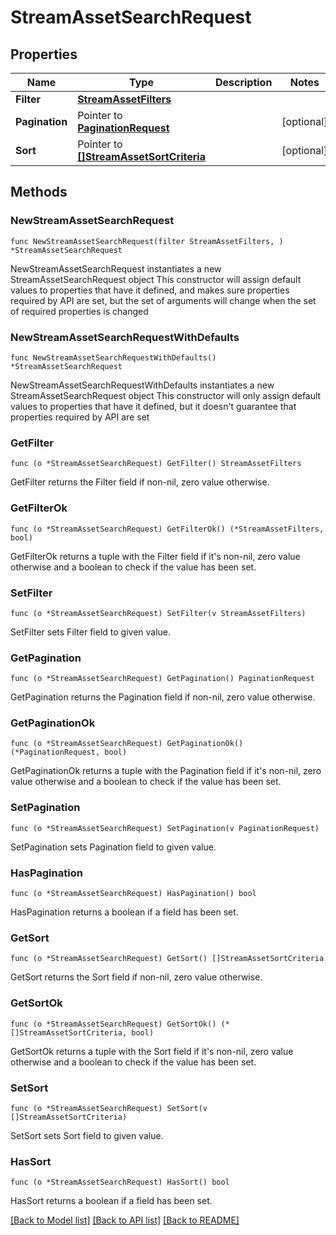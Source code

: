 # StreamAssetSearchRequest

## Properties

Name | Type | Description | Notes
------------ | ------------- | ------------- | -------------
**Filter** | [**StreamAssetFilters**](StreamAssetFilters.md) |  | 
**Pagination** | Pointer to [**PaginationRequest**](PaginationRequest.md) |  | [optional] 
**Sort** | Pointer to [**[]StreamAssetSortCriteria**](StreamAssetSortCriteria.md) |  | [optional] 

## Methods

### NewStreamAssetSearchRequest

`func NewStreamAssetSearchRequest(filter StreamAssetFilters, ) *StreamAssetSearchRequest`

NewStreamAssetSearchRequest instantiates a new StreamAssetSearchRequest object
This constructor will assign default values to properties that have it defined,
and makes sure properties required by API are set, but the set of arguments
will change when the set of required properties is changed

### NewStreamAssetSearchRequestWithDefaults

`func NewStreamAssetSearchRequestWithDefaults() *StreamAssetSearchRequest`

NewStreamAssetSearchRequestWithDefaults instantiates a new StreamAssetSearchRequest object
This constructor will only assign default values to properties that have it defined,
but it doesn't guarantee that properties required by API are set

### GetFilter

`func (o *StreamAssetSearchRequest) GetFilter() StreamAssetFilters`

GetFilter returns the Filter field if non-nil, zero value otherwise.

### GetFilterOk

`func (o *StreamAssetSearchRequest) GetFilterOk() (*StreamAssetFilters, bool)`

GetFilterOk returns a tuple with the Filter field if it's non-nil, zero value otherwise
and a boolean to check if the value has been set.

### SetFilter

`func (o *StreamAssetSearchRequest) SetFilter(v StreamAssetFilters)`

SetFilter sets Filter field to given value.


### GetPagination

`func (o *StreamAssetSearchRequest) GetPagination() PaginationRequest`

GetPagination returns the Pagination field if non-nil, zero value otherwise.

### GetPaginationOk

`func (o *StreamAssetSearchRequest) GetPaginationOk() (*PaginationRequest, bool)`

GetPaginationOk returns a tuple with the Pagination field if it's non-nil, zero value otherwise
and a boolean to check if the value has been set.

### SetPagination

`func (o *StreamAssetSearchRequest) SetPagination(v PaginationRequest)`

SetPagination sets Pagination field to given value.

### HasPagination

`func (o *StreamAssetSearchRequest) HasPagination() bool`

HasPagination returns a boolean if a field has been set.

### GetSort

`func (o *StreamAssetSearchRequest) GetSort() []StreamAssetSortCriteria`

GetSort returns the Sort field if non-nil, zero value otherwise.

### GetSortOk

`func (o *StreamAssetSearchRequest) GetSortOk() (*[]StreamAssetSortCriteria, bool)`

GetSortOk returns a tuple with the Sort field if it's non-nil, zero value otherwise
and a boolean to check if the value has been set.

### SetSort

`func (o *StreamAssetSearchRequest) SetSort(v []StreamAssetSortCriteria)`

SetSort sets Sort field to given value.

### HasSort

`func (o *StreamAssetSearchRequest) HasSort() bool`

HasSort returns a boolean if a field has been set.


[[Back to Model list]](../README.md#documentation-for-models) [[Back to API list]](../README.md#documentation-for-api-endpoints) [[Back to README]](../README.md)


